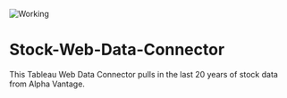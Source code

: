 ![Working](https://img.shields.io/badge/Status-Working-Green)

# Stock-Web-Data-Connector
This Tableau Web Data Connector pulls in the last 20 years of stock data from Alpha Vantage.
